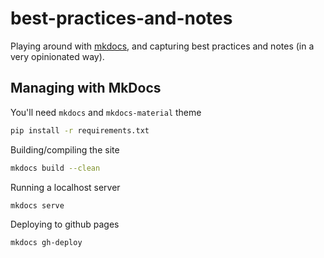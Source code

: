 # best-practices-and-notes

Playing around with [mkdocs](https://www.mkdocs.org/), and capturing best practices and notes (in a very opinionated way).

## Managing with MkDocs

You'll need `mkdocs` and `mkdocs-material` theme

```bash
pip install -r requirements.txt
```


Building/compiling the site

```bash
mkdocs build --clean
```


Running a localhost server

```bash
mkdocs serve
```


Deploying to github pages

```
mkdocs gh-deploy
```
